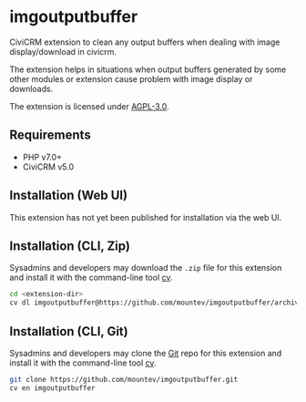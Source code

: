 # imgoutputbuffer

CiviCRM extension to clean any output buffers when dealing with image display/download in civicrm.

The extension helps in situations when output buffers generated by some other modules or extension cause problem with image display or downloads.

The extension is licensed under [AGPL-3.0](LICENSE.txt).

## Requirements

* PHP v7.0+
* CiviCRM v5.0

## Installation (Web UI)

This extension has not yet been published for installation via the web UI.

## Installation (CLI, Zip)

Sysadmins and developers may download the `.zip` file for this extension and
install it with the command-line tool [cv](https://github.com/civicrm/cv).

```bash
cd <extension-dir>
cv dl imgoutputbuffer@https://github.com/mountev/imgoutputbuffer/archive/master.zip
```

## Installation (CLI, Git)

Sysadmins and developers may clone the [Git](https://en.wikipedia.org/wiki/Git) repo for this extension and
install it with the command-line tool [cv](https://github.com/civicrm/cv).

```bash
git clone https://github.com/mountev/imgoutputbuffer.git
cv en imgoutputbuffer
```
